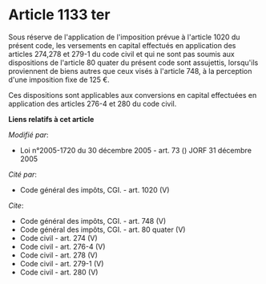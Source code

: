# Article 1133 ter

Sous réserve de l'application de l'imposition prévue à l'article 1020 du présent code, les versements en capital effectués en
application des articles 274,278 et 279-1 du code civil et qui ne sont pas soumis aux dispositions de l'article 80 quater du
présent code sont assujettis, lorsqu'ils proviennent de biens autres que ceux visés à l'article 748, à la perception d'une
imposition fixe de 125 €. 

Ces dispositions sont applicables aux conversions en capital effectuées en application des articles 276-4 et 280 du code
civil.

**Liens relatifs à cet article**

_Modifié par_:

  - Loi n°2005-1720 du 30 décembre 2005 - art. 73 () JORF 31 décembre 2005

_Cité par_:

  - Code général des impôts, CGI. - art. 1020 (V)

_Cite_:

  - Code général des impôts, CGI. - art. 748 (V)
  - Code général des impôts, CGI. - art. 80 quater (V)
  - Code civil - art. 274 (V)
  - Code civil - art. 276-4 (V)
  - Code civil - art. 278 (V)
  - Code civil - art. 279-1 (V)
  - Code civil - art. 280 (V)
